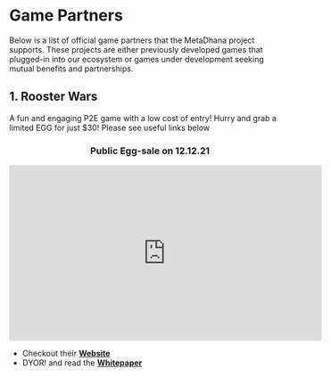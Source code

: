 # **Game Partners**

Below is a list of official game partners that the MetaDhana project supports. These projects are either previously developed games that plugged-in into our ecosystem or games under development seeking mutual benefits and partnerships.

## **1. Rooster Wars**

A fun and engaging P2E game with a low cost of entry! Hurry and grab a limited EGG for just $30! Please see useful links below

<center>

### **Public Egg-sale on 12.12.21**

<iframe width="560" height="315" src="https://www.youtube.com/embed/WET3CRUtYRg" title="YouTube video player" frameborder="0" allow="accelerometer; autoplay; clipboard-write; encrypted-media; gyroscope; picture-in-picture" allowfullscreen></iframe>

</center>

- Checkout their <b><a href="https://www.roosterwars.io/" target="_blank">Website</a></b>
- DYOR! and read the <b><a href="https://whitepaper.roosterwars.io/" target="_blank">Whitepaper</a></b>
